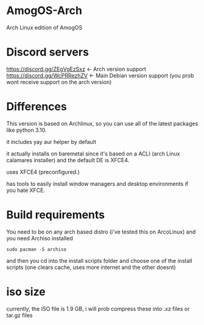# AmogOS-Arch
Arch Linux edition of AmogOS

# Discord servers
https://discord.gg/ZEgVgEzSxz <- Arch version support  
https://discord.gg/WcPRRezhZV <- Main Debian version support (you prob wont receive support on the arch version)

# Differences
This version is based on Archlinux, so you can use all of the latest packages like  python 3.10.

it includes yay aur helper by default

it actually installs on baremetal since it's based on a ACLI (arch Linux calamares installer) and the default DE is XFCE4.

uses XFCE4 (preconfigured.)

has tools to easily install window managers and desktop environments if you hate XFCE.

# Build requirements
You need to be on any arch based distro (i've tested this on ArcoLinux) and you need Archiso installed
```
sudo pacman -S archiso
```

and then you cd into the install scripts folder and choose one of the install scripts (one clears cache, uses more internet and the other doesnt)
# iso size
currently, the ISO file is 1.9 GB, i will prob compress these into .xz files or tar.gz files
